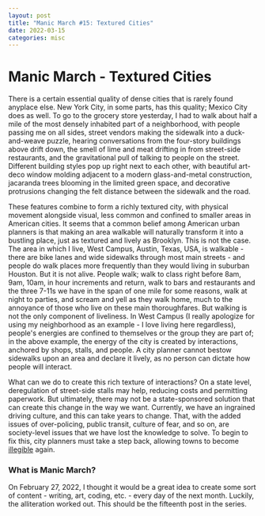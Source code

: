```yaml
---
layout: post
title: "Manic March #15: Textured Cities"
date: 2022-03-15
categories: misc
---
```


# Manic March - Textured Cities

There is a certain essential quality of dense cities that is rarely found anyplace else. New York City, in some parts, has this quality; Mexico City does as well. To go to the grocery store yesterday, I had to walk about half a mile of the most densely inhabited part of a neighborhood, with people passing me on all sides, street vendors making the sidewalk into a duck-and-weave puzzle, hearing conversations from the four-story buildings above drift down, the smell of lime and meat drifting in from street-side restaurants, and the gravitational pull of talking to people on the street. Different building styles pop up right next to each other, with beautiful art-deco window molding adjacent to a modern glass-and-metal construction, jacaranda trees blooming in the limited green space, and decorative protrusions changing the felt distance between the sidewalk and the road.

These features combine to form a richly textured city, with physical movement alongside visual, less common and confined to smaller areas in American cities. It seems that a common belief among American urban planners is that making an area walkable will naturally transform it into a bustling place, just as textured and lively as Brooklyn. This is not the case. The area in which I live, West Campus, Austin, Texas, USA, is walkable - there are bike lanes and wide sidewalks through most main streets - and people do walk places more frequently than they would living in suburban Houston. But it is not alive. People walk; walk to class right before 8am, 9am, 10am, in hour increments and return, walk to bars and restaurants and the three 7-11s we have in the span of one mile for some reasons, walk at night to parties, and scream and yell as they walk home, much to the annoyance of those who live on these main thoroughfares. But walking is not the only component of liveliness. In West Campus (I really apologize for using my neighborhood as an example - I love living here regardless), people's energies are confined to themselves or the group they are part of; in the above example, the energy of the city is created by interactions, anchored by shops, stalls, and people. A city planner cannot bestow sidewalks upon an area and declare it lively, as no person can dictate how people will interact.

What can we do to create this rich texture of interactions? On a state level, deregulation of street-side stalls may help, reducing costs and permitting paperwork. But ultimately, there may not be a state-sponsored solution that can create this change in the way we want. Currently, we have an ingrained driving culture, and this can take years to change. That, with the added issues of over-policing, public transit, culture of fear, and so on, are society-level issues that we have lost the knowledge to solve. To begin to fix this, city planners must take a step back, allowing towns to become [illegible](http://libgen.is/book/index.php?md5=36A89E882F26CF3A5BCFC75130481BE0) again.

### What is Manic March?
On February 27, 2022, I thought it would be a great idea to create some sort of content - writing, art, coding, etc. - every day of the next month. Luckily, the alliteration worked out. This should be the fifteenth post in the series.
